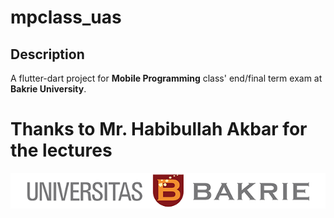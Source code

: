 # mpclass_uas

## **Description**
A flutter-dart project for **Mobile Programming** class' end/final term exam at **Bakrie University**.

# Thanks to Mr. Habibullah Akbar for the lectures

![UB banner](../../../mp_class_flutterdemo/assets/images/Logo_UB_Tengah.png)
